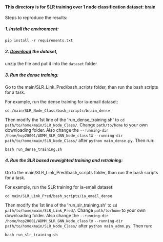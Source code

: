 #### This directory is for SLR training over 1 node classification dataset: brain

Steps to reproduce the results:

##### 1. Install the environment: 

`pip install -r requirements.txt`
<br />

##### 2. <a href="https://drive.google.com/file/d/1jlfQHiz1slZ6mDeXgHABoIGEZffa--Ln/view?usp=sharing" target="_blank">Download</a> the dataset,  
unzip the file and put it into the `dataset` folder

##### 3. Run the dense training:

Go to the main/SLR_Link_Pred/bash_scripts folder, than run the bash scripts for a task. 

For example, run the dense training for ia-email dataset: 

`cd /main/SLR_Node_Class/bash_scripts/brain_dense`

Then modify the 1st line of the 'run_dense_training.sh' to `cd path/to/home/main/SLR_Node_Class/`. Change `path/to/home` to your own downloading folder.
Also change the `--running-dir /home/hop20001/ADMM_SLR_GNN_Node_class` to `--running-dir path/to/home/main/SLR_Node_Class/` after `python main_dense.py`. Then run:

`bash run_dense_training.sh`
<br />


##### 4. Run the SLR based reweighted training and retraining:

Go to the main/SLR_Link_Pred/bash_scripts folder, than run the bash scripts for a task. 

For example, run the SLR training for ia-email dataset: 

`cd main/SLR_Link_Pred/bash_scripts/ia_email_dense`

Then modify the 1st line of the 'run_slr_training.sh' to `cd path/to/home/main/SLR_Link_Pred/`. Change `path/to/home` to your own downloading folder. Also change the `--running-dir /home/hop20001/ADMM_SLR_GNN_Node_class` to `--running-dir path/to/home/main/SLR_Node_Class/` after `python main_admm.py`. Then run:

`bash run_slr_training.sh`

